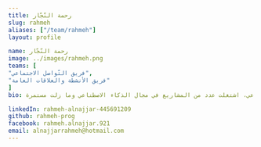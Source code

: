 ```yaml
---
title: رحمة النّجّار
slug: rahmeh
aliases: ["/team/rahmeh"]
layout: profile

name: رحمة النّجّار
image: ../images/rahmeh.png
teams: [
"فريق التّواصل الاجتماعي",
"فريق الأنشطة والعلاقات العامة"
]
bio: مدربة ,طالبة هندسة حاسوب في الجامعة الأردنية مهتمة بتطوير خبرتي بمجال تعلم الآلة والذكاء الاصطناعي، اشتغلت عدد من المشاريع في مجال الذكاء الاصطناعي وما زلت مستمرة

linkedIn: rahmeh-alnajjar-445691209
github: rahmeh-prog
facebook: rahmeh.alnajjar.921
email: alnajjarrahmeh@hotmail.com
---
```


